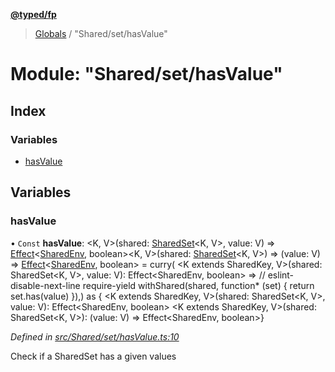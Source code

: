 **[@typed/fp](../README.md)**

> [Globals](../globals.md) / "Shared/set/hasValue"

# Module: "Shared/set/hasValue"

## Index

### Variables

* [hasValue](_shared_set_hasvalue_.md#hasvalue)

## Variables

### hasValue

• `Const` **hasValue**: \<K, V>(shared: [SharedSet](../interfaces/_shared_set_sharedset_.sharedset.md)\<K, V>, value: V) => [Effect](_effect_effect_.effect.md)\<[SharedEnv](../interfaces/_shared_core_services_sharedenv_.sharedenv.md), boolean>\<K, V>(shared: [SharedSet](../interfaces/_shared_set_sharedset_.sharedset.md)\<K, V>) => (value: V) => [Effect](_effect_effect_.effect.md)\<[SharedEnv](../interfaces/_shared_core_services_sharedenv_.sharedenv.md), boolean> = curry( \<K extends SharedKey, V>(shared: SharedSet\<K, V>, value: V): Effect\<SharedEnv, boolean> => // eslint-disable-next-line require-yield withShared(shared, function* (set) { return set.has(value) }),) as { \<K extends SharedKey, V>(shared: SharedSet\<K, V>, value: V): Effect\<SharedEnv, boolean> \<K extends SharedKey, V>(shared: SharedSet\<K, V>): (value: V) => Effect\<SharedEnv, boolean>}

*Defined in [src/Shared/set/hasValue.ts:10](https://github.com/TylorS/typed-fp/blob/559f273/src/Shared/set/hasValue.ts#L10)*

Check if a SharedSet has a given values
